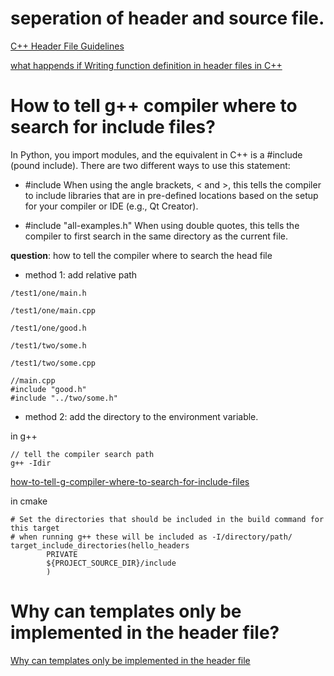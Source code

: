 # seperation of header and source file.
[C++ Header File Guidelines](http://websites.umich.edu/~eecs381/handouts/CppHeaderFileGuidelines.pdf)

[what happends if Writing function definition in header files in C++](https://www.techtalk7.com/writing-function-definition-in-header-files-in-c/)


# How to tell g++ compiler where to search for include files?

In Python, you import modules, and the equivalent in C++ is a #include (pound include). There are two different ways to use this statement:

* #include <iostream> When using the angle brackets, < and >, this tells the compiler to include libraries that are in pre-defined locations based on the setup for your compiler or IDE (e.g., Qt Creator).

* #include "all-examples.h" When using double quotes, this tells the compiler to first search in the same directory as the current file.

**question**: how to tell the compiler where to search the head file

* method 1: add relative path
~~~
/test1/one/main.h

/test1/one/main.cpp

/test1/one/good.h

/test1/two/some.h

/test1/two/some.cpp
~~~

~~~
//main.cpp
#include "good.h"
#include "../two/some.h"
~~~

* method 2: add the directory to the environment variable.

in g++
~~~
// tell the compiler search path
g++ -Idir
~~~
[how-to-tell-g-compiler-where-to-search-for-include-files](https://stackoverflow.com/questions/15478005/how-to-tell-g-compiler-where-to-search-for-include-files)

in cmake
~~~
# Set the directories that should be included in the build command for this target
# when running g++ these will be included as -I/directory/path/
target_include_directories(hello_headers
        PRIVATE
        ${PROJECT_SOURCE_DIR}/include
        )
~~~

# Why can templates only be implemented in the header file?

[Why can templates only be implemented in the header file](https://stackoverflow.com/questions/495021/why-can-templates-only-be-implemented-in-the-header-file)

